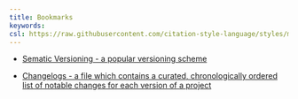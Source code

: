 ```yaml
---
title: Bookmarks
keywords:
csl: https://raw.githubusercontent.com/citation-style-language/styles/master/ieee.csl
---
```


-   [Sematic Versioning - a popular versioning scheme](https://semver.org/)

-   [Changelogs - a file which contains a curated, chronologically ordered list of notable changes for each version of a project](https://keepachangelog.com/)
